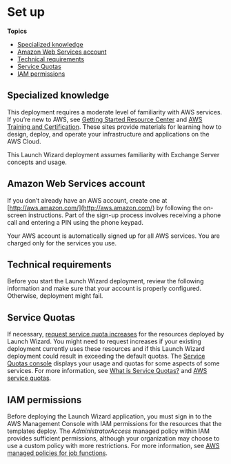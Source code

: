 # Set up<a name="launch-wizard-exchange-set-up"></a>

**Topics**
+ [Specialized knowledge](#launch-wizard-exchange-specialized-knowledge)
+ [Amazon Web Services account](#launch-wizard-exchange-aws-account)
+ [Technical requirements](#launch-wizard-exchange-technical-requirements)
+ [Service Quotas](#launch-wizard-exchange-resource-quotas)
+ [IAM permissions](#launch-wizard-exchange-iam-permissions)

## Specialized knowledge<a name="launch-wizard-exchange-specialized-knowledge"></a>

This deployment requires a moderate level of familiarity with AWS services\. If you’re new to AWS, see [Getting Started Resource Center](http://aws.amazon.com/getting-started) and [AWS Training and Certification](http://aws.amazon.com/training)\. These sites provide materials for learning how to design, deploy, and operate your infrastructure and applications on the AWS Cloud\.

This Launch Wizard deployment assumes familiarity with Exchange Server concepts and usage\.

## Amazon Web Services account<a name="launch-wizard-exchange-aws-account"></a>

If you don’t already have an AWS account, create one at [http://aws.amazon.com/](http://aws.amazon.com/) by following the on\-screen instructions\. Part of the sign\-up process involves receiving a phone call and entering a PIN using the phone keypad\.

Your AWS account is automatically signed up for all AWS services\. You are charged only for the services you use\. 

## Technical requirements<a name="launch-wizard-exchange-technical-requirements"></a>

Before you start the Launch Wizard deployment, review the following information and make sure that your account is properly configured\. Otherwise, deployment might fail\. 

## Service Quotas<a name="launch-wizard-exchange-resource-quotas"></a>

If necessary, [request service quota increases](https://console.aws.amazon.com/servicequotas/) for the resources deployed by Launch Wizard\. You might need to request increases if your existing deployment currently uses these resources and if this Launch Wizard deployment could result in exceeding the default quotas\. The [Service Quotas console](https://console.aws.amazon.com/servicequotas/) displays your usage and quotas for some aspects of some services\. For more information, see [What is Service Quotas?](https://docs.aws.amazon.com/servicequotas/latest/userguide/intro.html) and [AWS service quotas](https://docs.aws.amazon.com/general/latest/gr/aws_service_limits.html)\.

## IAM permissions<a name="launch-wizard-exchange-iam-permissions"></a>

Before deploying the Launch Wizard application, you must sign in to the AWS Management Console with IAM permissions for the resources that the templates deploy\. The *AdministratorAccess* managed policy within IAM provides sufficient permissions, although your organization may choose to use a custom policy with more restrictions\. For more information, see [AWS managed policies for job functions](https://docs.aws.amazon.com/IAM/latest/UserGuide/access_policies_job-functions.html)\.